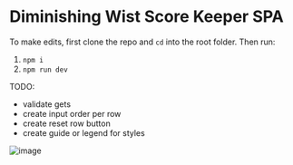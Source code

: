 # Diminishing Wist Score Keeper SPA

To make edits, first clone the repo and `cd` into the root folder. Then run:
1. `npm i`
2. `npm run dev`

TODO:

- validate gets
- create input order per row
- create reset row button
- create guide or legend for styles

![image](https://github.com/kasperis3/dim-wist-app-ts/assets/37469965/e212fa7a-21b0-4ecd-86fb-4743adcd8f43)

